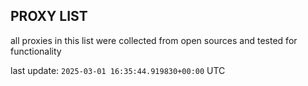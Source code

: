## PROXY LIST

all proxies in this list were collected from open sources and tested for functionality

last update: `2025-03-01 16:35:44.919830+00:00` UTC